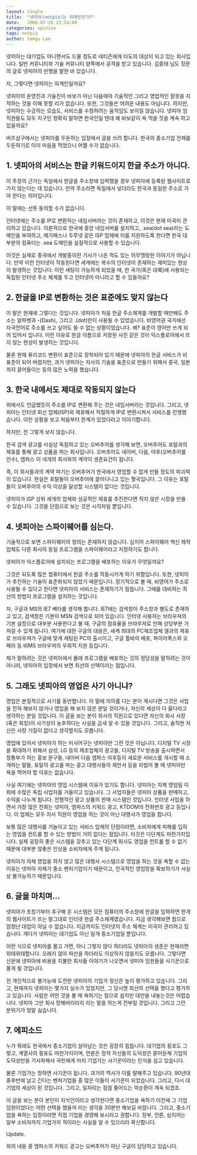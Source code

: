 ```yaml
---
layout: single
title:  "넷피아(netpia)는 외계인인가?"
date:   2006-07-26 22:54:00
categories: opinion
tags: netpia
author: Samgu Lee
---
```

넷피아는 대기업도 아니면서도 드물 정도로 네티즌에게 타도의 대상이 되고 있는 회사입니다. 일반 커뮤니티와 기술 커뮤니티 양쪽에서 공격을 받고 있습니다. 김중태 님도 장문의 글로 넷피아의 만행을 말한 바 있습니다.

자, 그렇다면 넷피아는 외계인일까요?

넷피아의 운영진과 기술진이 바보가 아닌 다음에야 기술적인 그리고 영업적인 잘못을 지적하는 것을 이해 못할 리가 없습니다. 또한, 그것들은 어려운 내용도 아닙니다. 하지만, 넷피아는 수긍하는 모습도, 서비스를 수정하려는 움직임도 보이질 않습니다. 넷피아 임직원들도 모두 지구인 정확히 말하면 한국인일 텐데 왜 바보같이 욕 먹을 짓을 계속 하고 있을까요?

버즈삼구에서는 넷피아를 두둔하는 입장에서 글을 쓰려 합니다. 한국의 중소기업 전체를 두둔하기로 이미 마음을 먹었으니 어쩔 수가 없습니다.

## 1. 넷피아의 서비스는 한글 키워드이지 한글 주소가 아니다.

이 주장의 근거는 독일에서 한글을 주소창에 입력했을 경우 넷피아에 등록된 웹사이트로 가지 않는다는 데 있습니다. 만약 주소라면 독일에서 넣더라도 한국과 동일한 주소로 가야 한다는 의미입니다.

이 말에는 선뜻 동의할 수가 없습니다.

인터넷에는 주소를 IP로 변환하는 네임서버라는 것이 존재하고, 이것은 현재 미국이 관리하고 있습니다. 이론적으로 한국에 중앙 네임서버를 설치하고, .sea(dot sea)라는 도메인을 부여하고, 메가패스나 두루넷 같은 ISP 업체에 이를 지원하도록 한다면 한국 대부분의 컴퓨터는 .sea 도메인을 실질적으로 사용할 수 있습니다.

이것은 실제로 중국에서 개발중이란 기사가 나온 적도 있는 허무맹랑한 이야기가 아닙니다. 만약 이런 인터넷이 작동된다면 세계에는 복수의 인터넷이 존재하는 재미있는 현상이 발생하는 것입니다. 이런 세팅이 가능하게 되었을 때, 한 국가(혹은 대륙)에 사용되는 독립된 인터넷 주소 체계를 두고 인터넷이 아니라고 할 수 있을까요?

## 2. 한글을 IP로 변환하는 것은 표준에도 맞지 않는다

이 말은 현재에 그렇다는 것입니다. 넷피아가 처음 한글 주소체계를 개발할 때만해도 주소는 알파벳과 -(Dash), 그리고 .(dot)만이 사용될 수 있었습니다. 비영어권 국가에선 자국언어로 주소를 쓰고 싶어도 쓸 수 없는 상황이었습니다. 왜? 표준이 영어만 쓰게 되어 있어서 입니다. 이런 이유로 한글 이름으로 저장된 사진 같은 것이 익스플로어에서 뜨지 않는 현상이 발생하는 것입니다.

물론 현재 퓨리코드 변환이 표준으로 장착되어 있기 때문에 넷피아의 한글 서비스가 비표준이 되어 버렸지만, 과거 넷피아는 자사의 기술을 표준으로 만들기 위해서 중국, 일본까지 끌어들이는 등의 많은 노력을 했습니다.

## 3. 한국 내에서도 제대로 작동되지 않는다

위에서도 언급했듯이 주소를 IP로 변환해 주는 것은 네임서버라는 것입니다. 그리고, 넷피아는 인터넷 회선 업체(ISP)와 제휴해서 적절하게 IP로 변환시켜서 서비스를 진행했습니다. 이런 상황을 보고 처음부터 한계가 있었다라고 이야기합니다.

하지만, 전 그렇게 보지 않습니다.

한국 검색 광고를 사실상 독점하고 있는 오버추어를 생각해 보면, 오버추어도 포탈과의 제휴를 통해 광고 상품을 파는 회사입니다. 오버추어도 네이버, 다음, 야후(오버추어를 인수), 엠파스 이 네개의 회사와의 계약이 생존요건이 됩니다.

즉, 이 회사들과의 계약 파기는 오버추어가 한국에서 영업할 수 없게 만들 정도의 파괴력이 있습니다. 현실은 포탈들이 오버추어에 끌어다니고 있는 형국입니다. 그 이유는 포탈들이 오버추어의 수익 이상을 달성할 시스템이 없다는 것입니다.

넷피아가 ISP 상위 세개의 업체와 성공적인 제휴를 추진한다면 작지 않은 시장을 만들 수 있습니다. 그것을 단점으로 보는 것은 시각차일 뿐입니다.

## 4. 넷피아는 스파이웨어를 심는다.

기술적으로 보면 스파이웨어의 정의는 존재하지 않습니다. 심지어 스파이웨어 백신 제작 업체도 다른 회사의 동일 프로그램을 스파이웨어라고 지정하기도 합니다.

넷피아가 익스플로어에 설치되는 프로그램을 배포하는 이유가 무엇일까요?

그것은 되도록 많은 컴퓨터에서 한글 주소를 작동시키게 하기 위함입니다. 또한, 넷피아가 추진하는 기술이 표준화되지 않았기 때문입니다. 장기적으로 볼 때, 비영어가 주소로 사용될 수 있다고 한다면 넷피아의 서비스는 존재하기가 힘듭니다. 그때를 대비하는 최선의 방법이 프로그램을 설치하는 것입니다.

자, 구글과 MS의 IE7 베타를 생각해 봅니다. IE7에는 검색창이 주소창과 별도로 존재하고 있고, 검색창은 기본이 MSN 검색으로 되어 있습니다. 인터넷 사용자는 브라우져의 기본 설정으로 대부분 사용한다고 볼 때, 구글의 점유율을 브라우져로 인해 상당부분 가져갈 수 있게 됩니다. 여기에 대한 구글의 대응은, 세계 최대의 PC제조업체 델과의 제휴로 브라우져가 구글에 맞게 세팅된 PC의 출시이고, 구글 툴바의 배포, 파이어폭스와 오페라 등 비MS 브라우져의 우회적 지원 등입니다.

제가 말하려는 것은 넷피아에서 몰래 프로그램을 배포하는 것의 정당성을 말하려는 것이 아니라, 넷피아의 입장에서 보면 최선의 선택이라는 점입니다.

## 5. 그래도 넷피아의 영업은 사기 아니냐?

영업은 본질적으로 사기를 동반합니다. 이 말에 의의를 다는 분이 계시다면 그것은 사업을 전혀 해보지 않거나 영업을 해 보지 않은 분일 것이거나, 자신의 세상이 다 옳다라고 생각하는 분일 것입니다. 이 글을 보는 분이 회사의 직원으로 있다면 자신의 회사 사장(혹은 회장)이 사기성이 농후하다는 사실을 금새 알 수 있을 것입니다. 그리고, 솔직한 자신은 사장 기질이 없다고 생각할지도 모릅니다.

영업에 있어서 넷피아가 하는 미사어구는 넷피아만 그런 것은 아닙니다. 디지털 TV 시장을 확대하기 위해서 삼성, LG 등의 제조업체의 광고들, 디지털 TV 방송을 출시하면서 정통부가 하는 홍보 문구들, 네이버 다음 엠파스 야후등이 새로운 서비스를 개시할 때 소개하는 말들, 포탈의 광고를 파는 광고 대행사들의 제안서 등을 되씹어 볼 때 넷피아만 욕을 먹어야 할 이유는 없습니다.

사실 여기에는 넷피아의 영업 시스템에 이유가 있기도 합니다. 넷피아는 자체 영업팀 이외에 수많은 독립 사업자를 거들이고 있습니다. 그 사업자들은 넷피아 상품을 판매하고, 수익을 나누게 됩니다. 전형적인 광고 상품의 판매 시스템인 것입니다. 인터넷 사업을 하면서 가장 많은 전화는 넷피아, 엠파스의 키워드 광고, KTDOM의 전화번호 광고 등입니다. 이 업체는 모두 자사 직원이 영업을 하는 것이 아닌 대행사가 영업을 합니다.

보통 많은 대행사를 거늘이고 있는 서비스 업체의 단점이라면, 소비자에게 피해를 입히는 영업을 컨트롤 할 수 있는 방법이 거의 없다는 점입니다. 이것은 다단계도 마찬가지입니다. 실제 굉장히 좋은 시스템을 갖추고 있는 다단계 회사도 영업을 컨트롤 할 수 없기 때문에 대부분 않좋은 인상을 소비자에게 주게 됩니다.

넷피아가 자체 영업을 하지 않고 많은 대행사 시스템으로 영업을 하는 것을 욕할 수 없는 이유는 넷피아 자체가 중소 벤처기업이기 때문이고, 전국적인 영업망을 확보하기가 사실상 불가능하기 때문입니다.

## 6. 글을 마치며...

넷피아가 초창기부터 추구해 온 시스템은 모든 컴퓨터의 주소창에 한글을 입력하면 한개의 웹사이트가 뜨는 말그대로 인터넷 한글 주소체계였습니다. 지금 생각해보면 참으로 엄청난 대업이 아닐 수 없습니다. 지금까지도 인터넷의 주소 체계는 미국이 관리하고 있습니다. 게다가 넷피아는 대기업도 아닌 일개 중소기업일 뿐입니다.

이런 식으로 넷피아를 몰고 가면, 아니 그렇지 않다 하더라도 넷피아의 생존은 현재라면 위태위태합니다. 오래지 않아 파산을 하더라도 이상하지 않을지도 모릅니다. 그렇다면 신문에 넷피아에 비용을 지불한 회사들 이야기가 나오면서 넷피아 임원들을 사기꾼으로 몰게 될 것입니다.

전 개인적으로 불가능에 도전한 넷피아의 기업가 정신은 높이 평가하고 있습니다. 그리고, 현재까지 넷피아는 몇가지 실수가 있었지만, 그 당시엔 최선의 선택을 했다고 평가하고 있습니다. 사람은 어떤 것을 볼 때 욕하기는 참으로 쉽지만 대안을 내놓는것은 어렵습니다. 넷피아 그딴 회사 망해버리라지 라는 말을 하는게 전부일 것입니다. 그리고 그런 분위기가 정말 싫습니다.

## 7. 에피소드

누가 뭐래도 한국에서 중소기업이 살아남는 것은 굉장히 힘듭니다. 대기업의 횡포도 그렇고, 계열사의 횡포도 마찬가지이며, 언론은 정작 자신들의 도덕성은 묻어둔채 기업의 도덕성만을 기사화해서 국민에게 마치 기업가는 사기꾼이라는 인식을 심고 있습니다.

물론 기업가는 망하면 사기꾼이 됩니다. 과거의 역사가 이를 말해주고 있습니다. 90년대 중후반에 날고 긴다는 벤처기업들 중 많은 이들이 사기꾼이 되었습니다. 그리고, 다시 대기업의 세상이 된 것입니다. 그리고, 일자리는 점점 줄어드는 악순환이 계속 되겠죠.

이 글을 보는 분이 본인이 지식인이라고 생각한다면 중소기업을 욕하기 이전에 그 기업 임원이었다는 어떤 선택을 했을까 라는 생각을 30분만 해보길 바랍니다. 그리고, 중소기업을 욕하는 입장이라면 직접 기업을 경영해 보시라고 권합니다. 정부, 언론, 심지어는 일부 소비자까지 기업가의 적이라는 사실을 알 수 있으리라 확신합니다.

Update.

위의 내용 중 엠파스의 키워드 광고는 오버추어가 아닌 구글이 담당하고 있습니다.
